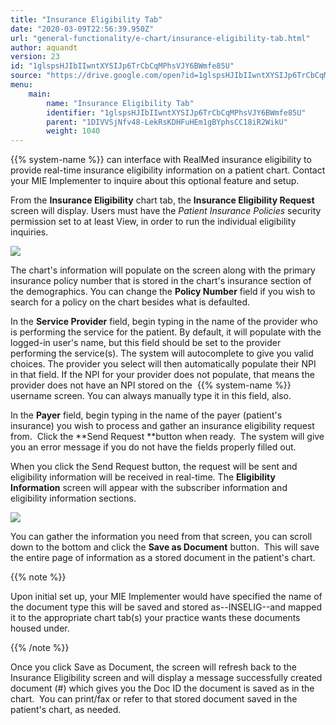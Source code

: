 ```yaml
---
title: "Insurance Eligibility Tab"
date: "2020-03-09T22:56:39.950Z"
url: "general-functionality/e-chart/insurance-eligibility-tab.html"
author: aquandt
version: 23
id: "1glspsHJIbIIwntXYSIJp6TrCbCqMPhsVJY6BWmfe85U"
source: "https://drive.google.com/open?id=1glspsHJIbIIwntXYSIJp6TrCbCqMPhsVJY6BWmfe85U"
menu:
    main:
        name: "Insurance Eligibility Tab"
        identifier: "1glspsHJIbIIwntXYSIJp6TrCbCqMPhsVJY6BWmfe85U"
        parent: "1DIVVSjNfv48-LekRsKDHFuHEm1gBYphsCC18iR2WikU"
        weight: 1040
---
```

{{% system-name %}} can interface with RealMed insurance eligibility to provide real-time insurance eligibility information on a patient chart. Contact your MIE Implementer to inquire about this optional feature and setup.

From the **Insurance Eligibility** chart tab, the **Insurance Eligibility Request** screen will display. Users must have the *Patient Insurance Policies* security permission set to at least View, in order to run the individual eligibility inquiries.



![](insurance-eligibility-tab.images/image1.png)



The chart's information will populate on the screen along with the primary insurance policy number that is stored in the chart's insurance section of the demographics. You can change the **Policy Number** field if you wish to search for a policy on the chart besides what is defaulted.

In the **Service Provider** field, begin typing in the name of the provider who is performing the service for the patient. By default, it will populate with the logged-in user's name, but this field should be set to the provider performing the service(s). The system will autocomplete to give you valid choices. The provider you select will then automatically populate their NPI in that field. If the NPI for your provider does not populate, that means the provider does not have an NPI stored on the  {{% system-name %}} username screen. You can always manually type it in this field, also.

In the **Payer** field, begin typing in the name of the payer (patient's insurance) you wish to process and gather an insurance eligibility request from.  Click the **Send Request **button when ready.  The system will give you an error message if you do not have the fields properly filled out.

When you click the Send Request button, the request will be sent and eligibility information will be received in real-time. The **Eligibility Information** screen will appear with the subscriber information and eligibility information sections.



![](insurance-eligibility-tab.images/image2.png)



You can gather the information you need from that screen, you can scroll down to the bottom and click the **Save as Document** button.  This will save the entire page of information as a stored document in the patient's chart.  

{{% note %}}

Upon initial set up, your MIE Implementer would have specified the name of the document type this will be saved and stored as--INSELIG--and mapped it to the appropriate chart tab(s) your practice wants these documents housed under.

{{% /note %}}


Once you click Save as Document, the screen will refresh back to the Insurance Eligibility screen and will display a message successfully created document (#) which gives you the Doc ID the document is saved as in the chart.  You can print/fax or refer to that stored document saved in the patient's chart, as needed.




